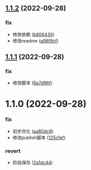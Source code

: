 ## [1.1.2](https://github.com/galaxy-s10/billd-ui-icons/compare/v1.1.1...v1.1.2) (2022-09-28)


### fix

* 修改依赖 ([b806430](https://github.com/galaxy-s10/billd-ui-icons/commit/b8064305881824f899300ca709d0ce09653be3ee))
* 修改readme ([a98f9cf](https://github.com/galaxy-s10/billd-ui-icons/commit/a98f9cfcb67762eafd6440aa4fab8ce5620311a7))



## [1.1.1](https://github.com/galaxy-s10/billd-ui-icons/compare/v1.1.0...v1.1.1) (2022-09-28)


### fix

* 修改脚本 ([8a7d96f](https://github.com/galaxy-s10/billd-ui-icons/commit/8a7d96f6caa4f50d84a040bdca6f045635b9efb8))



# 1.1.0 (2022-09-28)


### fix

* 初步优化 ([aa80dc6](https://github.com/galaxy-s10/billd-ui-icons/commit/aa80dc62dd3d2742e862f7e65acbfa048f598b77))
* 修改publish脚本 ([125cfef](https://github.com/galaxy-s10/billd-ui-icons/commit/125cfefaa7bf53eaeec6ba078fe0863cca11103c))

### revert

* 阶段保存 ([2a1dc44](https://github.com/galaxy-s10/billd-ui-icons/commit/2a1dc440ce83f57bc8a3d223c051bbf65518416b))



